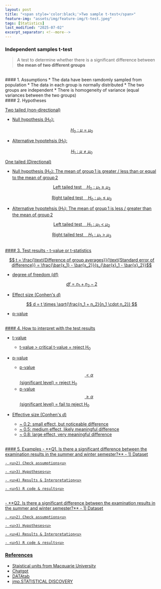 ```yaml
---
layout: post
title: "<span style='color:black;'>Two sample t-test</span>"
feature-img: "assets/img/feature-img/t-test.jpeg"
tags: [Statistics]
last_modified: "2025-07-02"
excerpt_separator: <!--more-->
---
```


### Independent samples t-test
> A test to determine whether there is a significant difference between **the mean of two different groups**
<!--more-->

<br>
#### 1. Assumptions
* The data have been ramdomly sampled from population
* The data in each group is normally distributed
* The two groups are independent
* There is homogeneity of variance (equal variances between the two groups)

<br>
#### 2. Hypotheses

<u>Two tailed (non-directional)<u>
* Null hypothesis (H<sub>0</sub>): 

$$
H_0: \mu = \mu_0
$$
 
* Alternative hypotehsis (H<sub>1</sub>): 

$$
H_1: \mu \ne \mu_0
$$

<u>One tailed (Directional)<u>
* Null hypothesis (H<sub>0</sub>): The mean of group 1 is greater / less than or equal to the mean of group 2

$$ {\text{Left tailed test}} \quad H_0: \mu_1 \ge \mu_2 $$

$$ {\text{Right tailed test}} \quad H_0: \mu_1 \le \mu_2 $$

 
* Alternative hypotehsis (H<sub>1</sub>): The mean of group 1 is less / greater than the mean of group 2

$$ {\text{Left tailed test}} \quad H_1: \mu_1 < \mu_2 $$

$$ {\text{Right tailed test}} \quad H_1: \mu_1 > \mu_2 $$

<br>
#### 3. Test results
- t-value or t-statistics

$$ t = \frac{\text{Difference of group averages}}{\text{Standard error of difference}} = \frac{\bar{x_1} - \bar{x_2}}{s_{\bar{x}_1 - \bar{x}_2}}$$

- degree of freedom (df)

$$ df = n_1 + n_2 - 2 $$

- Effect size (Conhen's *d*)

$$ d = t \times \sqrt{\frac{n_1 + n_2}{n_1 \cdot n_2}} $$

- p-value

<br>
#### 4. How to interpret with the test results

- t-value
    - t-value > critical t-value = reject H<sub>0</sub>

- p-value
    - p-value $$< \alpha$$ (significant level) = reject H<sub>0</sub>
    - p-value $$\ge \alpha$$ (significant level) = fail to reject H<sub>0</sub>

- Effective size (Conhen's *d*)
    - ~ 0.2: small effect, but noticeable difference
    - ~ 0.5: medium effect, likely meaningful difference
    - ~ 0.8: large effect, very meaningful difference

<br>
#### 5. Examples
- **Q1. Is there a significant difference between the examination results in the summer and winter semester?**
    - <u>1) Dataset<u>
    
    - <u>2) Check assumptions<u>
    
    - <u>3) Hypotheses<u>
    
    - <u>4) Results & Interpretation<u>
    
    - <u>5) R code & results<u>

<br>
- **Q2. Is there a significant difference between the examination results in the summer and winter semester?**
    - <u>1) Dataset<u>
    
    - <u>2) Check assumptions<u>
    
    - <u>3) Hypotheses<u>
    
    - <u>4) Results & Interpretation<u>
    
    - <u>5) R code & results<u>

### References
* Staistical units from <a href="https://www.mq.edu.au/" target="_blank">Macquarie University</a>
* <a href="https://chatgpt.com/" target="_blank">Chatgpt</a>
* <a href="https://datatab.net/tutorial/t-test" target="_blank">DATAtab</a>
* <a href="https://www.jmp.com/en/statistics-knowledge-portal/t-test" target="_blank">jmp.STATISTICAL DISCOVERY</a>
